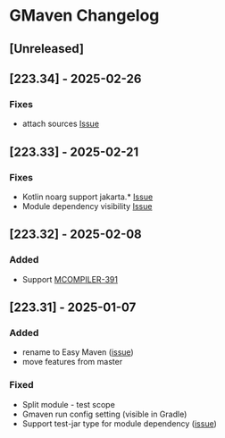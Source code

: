 # GMaven Changelog

## [Unreleased]

## [223.34] - 2025-02-26

### Fixes

- attach sources [Issue](https://github.com/grisha9/gmaven-plugin/issues/31)

## [223.33] - 2025-02-21

### Fixes

- Kotlin noarg support jakarta.* [Issue](https://github.com/grisha9/gmaven-plugin/issues/29)
- Module dependency visibility [Issue](https://github.com/grisha9/gmaven-plugin/issues/27)

## [223.32] - 2025-02-08

### Added

- Support [MCOMPILER-391](https://issues.apache.org/jira/browse/MCOMPILER-391)

## [223.31] - 2025-01-07
### Added

- rename to Easy Maven ([issue](https://github.com/grisha9/gmaven-plugin/issues/10))
- move features from master
### Fixed
- Split module - test scope
- Gmaven run config setting (visible in Gradle)
- Support test-jar type for module dependency ([issue](https://github.com/grisha9/gmaven-plugin/issues/15))
